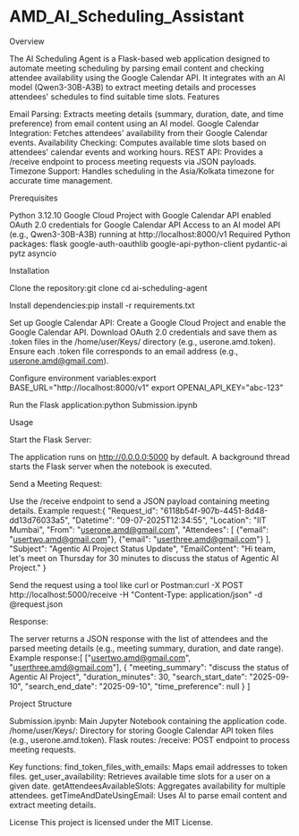 # AMD_AI_Scheduling_Assistant

Overview 

The AI Scheduling Agent is a Flask-based web application designed to automate meeting scheduling by parsing email content and checking attendee availability using the Google Calendar API. It integrates with an AI model (Qwen3-30B-A3B) to extract meeting details and processes attendees' schedules to find suitable time slots.
Features

Email Parsing: Extracts meeting details (summary, duration, date, and time preference) from email content using an AI model.
Google Calendar Integration: Fetches attendees' availability from their Google Calendar events.
Availability Checking: Computes available time slots based on attendees' calendar events and working hours.
REST API: Provides a /receive endpoint to process meeting requests via JSON payloads.
Timezone Support: Handles scheduling in the Asia/Kolkata timezone for accurate time management.

Prerequisites

Python 3.12.10
Google Cloud Project with Google Calendar API enabled
OAuth 2.0 credentials for Google Calendar API
Access to an AI model API (e.g., Qwen3-30B-A3B) running at http://localhost:8000/v1
Required Python packages:
flask
google-auth-oauthlib
google-api-python-client
pydantic-ai
pytz
asyncio



Installation

Clone the repository:git clone <repository-url>
cd ai-scheduling-agent


Install dependencies:pip install -r requirements.txt


Set up Google Calendar API:
Create a Google Cloud Project and enable the Google Calendar API.
Download OAuth 2.0 credentials and save them as .token files in the /home/user/Keys/ directory (e.g., userone.amd.token).
Ensure each .token file corresponds to an email address (e.g., userone.amd@gmail.com).


Configure environment variables:export BASE_URL="http://localhost:8000/v1"
export OPENAI_API_KEY="abc-123"


Run the Flask application:python Submission.ipynb



Usage

Start the Flask Server:

The application runs on http://0.0.0.0:5000 by default.
A background thread starts the Flask server when the notebook is executed.


Send a Meeting Request:

Use the /receive endpoint to send a JSON payload containing meeting details.
Example request:{
    "Request_id": "6118b54f-907b-4451-8d48-dd13d76033a5",
    "Datetime": "09-07-2025T12:34:55",
    "Location": "IIT Mumbai",
    "From": "userone.amd@gmail.com",
    "Attendees": [
        {"email": "usertwo.amd@gmail.com"},
        {"email": "userthree.amd@gmail.com"}
    ],
    "Subject": "Agentic AI Project Status Update",
    "EmailContent": "Hi team, let's meet on Thursday for 30 minutes to discuss the status of Agentic AI Project."
}


Send the request using a tool like curl or Postman:curl -X POST http://localhost:5000/receive -H "Content-Type: application/json" -d @request.json



Response:

The server returns a JSON response with the list of attendees and the parsed meeting details (e.g., meeting summary, duration, and date range).
Example response:[
    ["usertwo.amd@gmail.com", "userthree.amd@gmail.com"],
    {
        "meeting_summary": "discuss the status of Agentic AI Project",
        "duration_minutes": 30,
        "search_start_date": "2025-09-10",
        "search_end_date": "2025-09-10",
        "time_preference": null
    }
]



Project Structure

Submission.ipynb: Main Jupyter Notebook containing the application code.
/home/user/Keys/: Directory for storing Google Calendar API token files (e.g., userone.amd.token).
Flask routes:
/receive: POST endpoint to process meeting requests.


Key functions:
find_token_files_with_emails: Maps email addresses to token files.
get_user_availability: Retrieves available time slots for a user on a given date.
getAttendeesAvailableSlots: Aggregates availability for multiple attendees.
getTimeAndDateUsingEmail: Uses AI to parse email content and extract meeting details.

License
This project is licensed under the MIT License.

